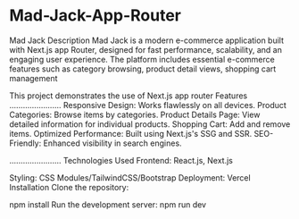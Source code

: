 # Mad-Jack-App-Router
 
Mad Jack
Description
Mad Jack is a modern e-commerce application built with Next.js app Router, designed for fast performance, scalability, and an engaging user experience. The platform includes essential e-commerce features such as category browsing, product detail views, shopping cart management

This project demonstrates the use of Next.js app router
Features
.......................
Responsive Design: Works flawlessly on all devices.
Product Categories: Browse items by categories.
Product Details Page: View detailed information for individual products.
Shopping Cart: Add and remove items.
Optimized Performance: Built using Next.js's SSG and SSR.
SEO-Friendly: Enhanced visibility in search engines.

.......................
Technologies Used
Frontend: React.js, Next.js

Styling: CSS Modules/TailwindCSS/Bootstrap
Deployment: Vercel
Installation
Clone the repository:

npm install
Run the development server:
npm run dev



